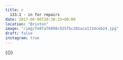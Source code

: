 ```yaml
---
title: >
  133.1 - in for repairs
date: 2017-06-06T20:38:33+00:00
location: "Brixton"
image: "/img/fe8fa76898c925fbc281aca113dceb24.jpg"
draft: false
instagram: true
---
```


{{<photo src="/img/fe8fa76898c925fbc281aca113dceb24.jpg">}}
